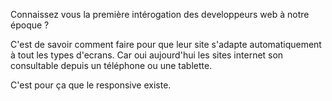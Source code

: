 Connaissez vous la première intérogation des developpeurs web à notre époque ?

C'est de savoir comment faire pour que leur site s'adapte automatiquement à tout les types d'ecrans. Car oui aujourd'hui les sites internet son consultable depuis un téléphone ou une tablette.

C'est pour ça que le responsive existe.
